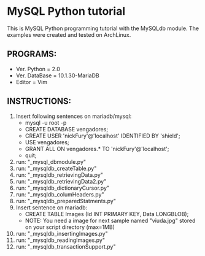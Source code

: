 #  MySQL Python tutorial

This is MySQL Python programming tutorial with the MySQLdb module.
The examples were created and tested on ArchLinux.

## PROGRAMS:

* Ver. Python = 2.0
* Ver. DataBase = 10.1.30-MariaDB
* Editor = Vim

## INSTRUCTIONS:

1. Insert following sentences on mariadb/mysql:
    * mysql -u root -p
    * CREATE DATABASE vengadores;
    * CREATE USER 'nickFury'@'localhost' IDENTIFIED BY 'shield';
    * USE vengadores;
    * GRANT ALL ON vengadores.* TO 'nickFury'@'localhost';
    * quit;
2. run: "_mysql_dbmodule.py"
3. run: "_mysqldb_createTable.py"
4. run: "_mysqldb_retrievingData.py"
5. run: "_mysqldb_retrievingData2.py"
6. run: "_mysqldb_dictionaryCursor.py"
7. run: "_mysqldb_columHeaders.py"
8. run: "_mysqldb_preparedStatments.py"
9. Insert sentence on mariadb:
    * CREATE TABLE Images (Id INT PRIMARY KEY, Data LONGBLOB);
    * NOTE: You need a image for next sample named "viuda.jpg" stored on your script directory (max=1MB)
10. run: "_mysqldb_insertingImages.py"
11. run: "_mysqldb_readingImages.py"
12. run: "_mysqldb_transactionSupport.py"


